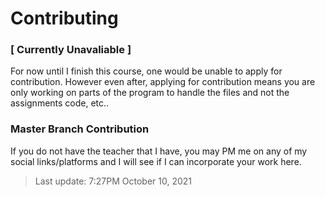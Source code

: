 # Contributing

### [ Currently Unavaliable ] 
  For now until I finish this course, one would be unable to apply for contribution. However even after, applying for contribution means you are only working on parts of the program to handle the files and not the assignments code, etc..
  
### Master Branch Contribution
  If you do not have the teacher that I have, you may PM me on any of my social links/platforms and I will see if I can incorporate your work here.
  
> Last update: 7:27PM October 10, 2021
